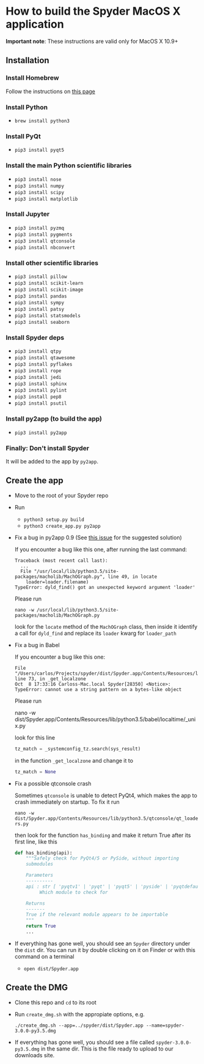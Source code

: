 
# How to build the Spyder MacOS X application

**Important note**: These instructions are valid only for MacOS X 10.9+

## Installation

### Install Homebrew

Follow the instructions on [this page](http://brew.sh/)

### Install Python

* `brew install python3`

### Install PyQt

* `pip3 install pyqt5`

### Install the main Python scientific libraries

* `pip3 install nose`
* `pip3 install numpy`
* `pip3 install scipy`
* `pip3 install matplotlib`

### Install Jupyter

* `pip3 install pyzmq`
* `pip3 install pygments`
* `pip3 install qtconsole`
* `pip3 install nbconvert`

### Install other scientific libraries

* `pip3 install pillow`
* `pip3 install scikit-learn`
* `pip3 install scikit-image`
* `pip3 install pandas`
* `pip3 install sympy`
* `pip3 install patsy`
* `pip3 install statsmodels`
* `pip3 install seaborn`


### Install Spyder deps

* `pip3 install qtpy`
* `pip3 install qtawesome`
* `pip3 install pyflakes`
* `pip3 install rope`
* `pip3 install jedi`
* `pip3 install sphinx`
* `pip3 install pylint`
* `pip3 install pep8`
* `pip3 install psutil`

### Install py2app (to build the app)

* `pip3 install py2app`

### Finally: Don't install Spyder

It will be added to the app by `py2app`.


## Create the app

* Move to the root of your Spyder repo

* Run
  
    * `python3 setup.py build`
    * `python3 create_app.py py2app`

* Fix a bug in py2app 0.9 (See [this issue](https://bitbucket.org/ronaldoussoren/py2app/issue/137/py2app-problems-using-enthought-python)
  for the suggested solution)

  If you encounter a bug like this one, after running the last command:

  ```python-traceback
  Traceback (most recent call last):
    ...
    File "/usr/local/lib/python3.5/site-packages/macholib/MachOGraph.py", line 49, in locate
      loader=loader.filename)
  TypeError: dyld_find() got an unexpected keyword argument 'loader'
  ```

  Please run

  `nano -w /usr/local/lib/python3.5/site-packages/macholib/MachOGraph.py`

  look for the `locate` method of the `MachOGraph` class, then inside it identify
  a call for `dyld_find` and replace its `loader` kwarg for `loader_path`

* Fix a bug in Babel

  If you encounter a bug like this one:

  ```python-traceback
  File "/Users/carlos/Projects/spyder/dist/Spyder.app/Contents/Resources/lib/python3.5/babel/localtime/_unix.py", line 73, in _get_localzone
  Oct  8 17:33:16 Carloss-Mac.local Spyder[28350] <Notice>: TypeError: cannot use a string pattern on a bytes-like object
  ```

  Please run

  nano -w dist/Spyder.app/Contents/Resources/lib/python3.5/babel/localtime/_unix.py

  look for this line

  ```python
  tz_match = _systemconfig_tz.search(sys_result)
  ```

  in the function `_get_localzone` and change it to

  ```python
  tz_match = None
  ```

* Fix a possible qtconsole crash

  Sometimes `qtconsole` is unable to detect PyQt4, which makes the app to crash
  immediately on startup. To fix it run

  `nano -w dist/Spyder.app/Contents/Resources/lib/python3.5/qtconsole/qt_loaders.py`

  then look for the function `has_binding` and make it return True after its
  first line, like this

  ```python
  def has_binding(api):
      """Safely check for PyQt4/5 or PySide, without importing
      submodules

      Parameters
      ----------
      api : str [ 'pyqtv1' | 'pyqt' | 'pyqt5' | 'pyside' | 'pyqtdefault']
           Which module to check for

      Returns
      -------
      True if the relevant module appears to be importable
      """
      return True
      ...
  ```

* If everything has gone well, you should see an `Spyder` directory under
  the `dist` dir. You can run it by double clicking on it on Finder or
  with this command on a terminal

  - `open dist/Spyder.app`


## Create the DMG

* Clone this repo and `cd` to its root

* Run `create_dmg.sh` with the appropiate options, e.g.

    `./create_dmg.sh --app=../spyder/dist/Spyder.app --name=spyder-3.0.0-py3.5.dmg`

* If everything has gone well, you should see a file called
  `spyder-3.0.0-py3.5.dmg` in the same dir. This is the file ready to upload
  to our downloads site.
